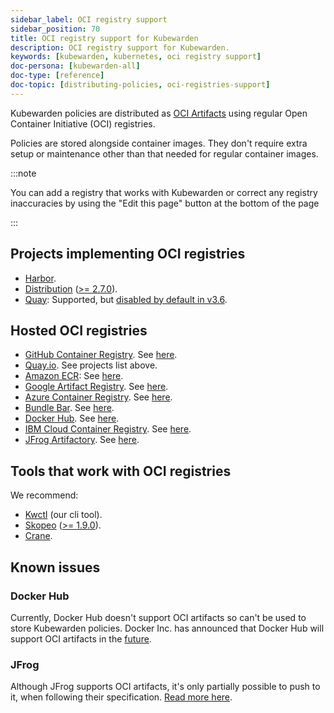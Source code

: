 ```yaml
---
sidebar_label: OCI registry support
sidebar_position: 70
title: OCI registry support for Kubewarden
description: OCI registry support for Kubewarden.
keywords: [kubewarden, kubernetes, oci registry support]
doc-persona: [kubewarden-all]
doc-type: [reference]
doc-topic: [distributing-policies, oci-registries-support]
---
```


<head>
  <link rel="canonical" href="https://docs.kubewarden.io/reference/oci-registries-support"/>
</head>

Kubewarden policies are distributed as
[OCI Artifacts](https://github.com/opencontainers/artifacts)
using regular Open Container Initiative (OCI) registries.

Policies are stored alongside container images.
They don't require extra setup or maintenance
other than that needed for regular container images.

:::note

You can add a registry that works with Kubewarden or
correct any registry inaccuracies by using the
"Edit this page" button at the bottom of the page

:::

## Projects implementing OCI registries

- [Harbor](https://goharbor.io/).
- [Distribution](https://github.com/distribution/distribution) ([>= 2.7.0](https://github.com/distribution/distribution/releases/tag/v2.7.0)).
- [Quay](https://access.redhat.com/products/red-hat-quay/): Supported, but [disabled by default in v3.6](https://access.redhat.com/documentation/en-us/red_hat_quay/3/html/use_red_hat_quay/oci-intro#other-oci-artifacts-with-quay).

## Hosted OCI registries

- [GitHub Container Registry](https://github.com/container-registry/). See [here](https://docs.github.com/en/packages/working-with-a-github-packages-registry/working-with-the-container-registry).
- [Quay.io](https://quay.io). See projects list above.
- [Amazon ECR](https://aws.amazon.com/ecr/): See [here](https://aws.amazon.com/blogs/containers/oci-artifact-support-in-amazon-ecr/).
- [Google Artifact Registry](https://cloud.google.com/artifact-registry). See [here](https://cloud.google.com/anthos-config-management/docs/how-to/sync-oci-artifacts-from-artifact-registry).
- [Azure Container Registry](https://azure.microsoft.com/en-us/products/container-registry/). See [here](https://learn.microsoft.com/en-us/azure/container-registry/container-registry-oci-artifacts).
- [Bundle Bar](https://bundle.bar). See [here](https://bundle.bar/docs/#open-container-initiative-oci).
- [Docker Hub](https://hub.docker.com/). See [here](https://docs.docker.com/docker-hub/oci-artifacts/).
- [IBM Cloud Container Registry](https://cloud.ibm.com/docs/Registry). See [here](https://cloud.ibm.com/docs/Registry?topic=Registry-registry_helm_charts).
- [JFrog Artifactory](https://jfrog.com/artifactory/). See [here](https://jfrog.com/help/r/jfrog-artifactory-documentation/docker-registry).

## Tools that work with OCI registries

We recommend:

- [Kwctl](https://github.com/kubewarden/kwctl) (our cli tool).
- [Skopeo](https://github.com/containers/skopeo) ([>= 1.9.0](https://github.com/containers/skopeo/pull/1705)).
- [Crane](https://github.com/google/go-containerregistry/blob/main/cmd/crane/README.md).

## Known issues

### Docker Hub

Currently, Docker Hub doesn't support OCI artifacts so can't be used to store Kubewarden policies.
Docker Inc. has announced that Docker Hub will support OCI artifacts in the
[future](https://www.docker.com/blog/announcing-docker-hub-oci-artifacts-support/).

### JFrog

Although JFrog supports OCI artifacts,
it's only partially possible to push to it, when following their specification.
[Read more here](https://github.com/kubewarden/kwctl/issues/59).
